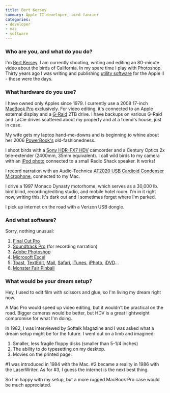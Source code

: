 ```yaml
---
title: Bert Kersey
summary: Apple II developer, bird fancier
categories:
- developer
- mac
- software
---
```


### Who are you, and what do you do?

I'm [Bert Kersey](http://www.barnowlvideo.com/ "Bert and Sharon's barn owl site."). I am currently shooting, writing and editing an 80-minute video about the birds of California. In my spare time I play with Photoshop. Thirty years ago I was writing and publishing [utility software](http://en.wikipedia.org/wiki/Beagle_Bros "The Wikipedia entry for Beagle Bros.") for the Apple II - those were the days.

### What hardware do you use?

I have owned only Apples since 1979. I currently use a 2008 17-inch [MacBook Pro][macbook-pro] exclusively. For video editing, it's connected to an Apple external display and a [G-Raid][g-raid] 2TB drive. I have backups on various G-Raid and LaCie drives scattered about my property and at a friend's house, just in case.

My wife gets my laptop hand-me-downs and is beginning to whine about her 2006 [PowerBook's][powerbook-g4] old-fashionedness.

I shoot birds with a [Sony HDR-FX7 HDV][hdr-fx7] camcorder and a Century Optics 2x tele-extender (2400mm, 35mm equivalent). I call wild birds to my camera with an [iPod photo][ipod-photo] connected to a small Radio Shack speaker. It works!

I record narration with an Audio-Technica [AT2020 USB Cardioid Condenser Microphone][at2020], connected to my Mac.

I drive a 1997 Monaco Dynasty motorhome, which serves as a 30,000 lb. bird blind, recording/editing studio, and mobile hotel room. I'm in it right now, writing this. It's dark out and I sometimes forget where I'm parked.

I pick up internet on the road with a Verizon USB dongle.

### And what software?

Sorry, nothing unusual:

1. [Final Cut Pro][final-cut-pro]
2. [Soundtrack Pro][soundtrack-pro] (for recording narration)
3. [Adobe Photoshop][photoshop]
4. [Microsoft Excel][excel]
5. [Toast][], [TextEdit][], [Mail][], [Safari][], [iTunes][], [iPhoto][], [iDVD][]...
6. [Monster Fair Pinball][monster-fair-pinball]

### What would be your dream setup?

Hey, I used to edit film with scissors and glue, so I'm living my dream right now.

A Mac Pro would speed up video editing, but it wouldn't be practical on the road. Bigger cameras would be better, but HDV is a great lightweight compromise for what I'm doing.

In 1982, I was interviewed by Softalk Magazine and I was asked what a dream setup might be for the future. I went out on a limb and imagined:

1. Smaller, less fragile floppy disks (smaller than 5-1/4 inches)
2. The ability to do typesetting on my desktop.
3. Movies on the printed page.

\#1 was introduced in 1984 with the Mac. #2 became a reality in 1986 with the LaserWriter. As for #3, I guess the internet is the next best thing.

So I'm happy with my setup, but a more rugged MacBook Pro case would be much appreciated.

[at2020]: https://www.audio-technica.com/cms/wired_mics/c75c5918ed57a8d0/index.html "A USB digital microphone."
[g-raid]: https://www.g-technology.com/products/g-raid-duel-drive-storage-system-8-tb "A dual-drive RAID storage system."
[hdr-fx7]: https://www.amazon.com/Sony-HDR-FX7-High-Definition-Handycam-Camcorder/dp/B000IBDWNS "A high definition video camcorder."
[ipod-photo]: https://en.wikipedia.org/wiki/IPod_Photo "An iPod that allowed photo viewing."
[macbook-pro]: https://www.apple.com/macbook-pro/ "A laptop."
[powerbook-g4]: https://en.wikipedia.org/wiki/PowerBook_G4 "A laptop."
[excel]: https://products.office.com/en-us/excel "A spreadsheet application."
[final-cut-pro]: https://en.wikipedia.org/wiki/Final_Cut_Pro "A nonlinear video editor."
[idvd]: https://en.wikipedia.org/wiki/IDVD "Mac software for creating your own DVDs."
[iphoto]: https://en.wikipedia.org/wiki/IPhoto "Photo management software for the Mac."
[itunes]: https://www.apple.com/itunes/ "A jukebox application and online store."
[mail]: https://en.wikipedia.org/wiki/Mail_(application) "The default Mac OS X mail client."
[monster-fair-pinball]: http://www.littlewingpinball.com/contents/en/info/mf/index.html "A pinball game for Mac and Windows."
[photoshop]: https://www.adobe.com/products/photoshop.html "A bitmap image editor."
[safari]: https://www.apple.com/safari/ "A fast web browser."
[soundtrack-pro]: https://en.wikipedia.org/wiki/Soundtrack_Pro "A Mac audio editor tailored for movies."
[textedit]: https://support.apple.com/en-us/HT2523 "A text editor included with Mac OS X."
[toast]: http://www.roxio.com/enu/products/toast/ "Software for creating and burning optical media."
